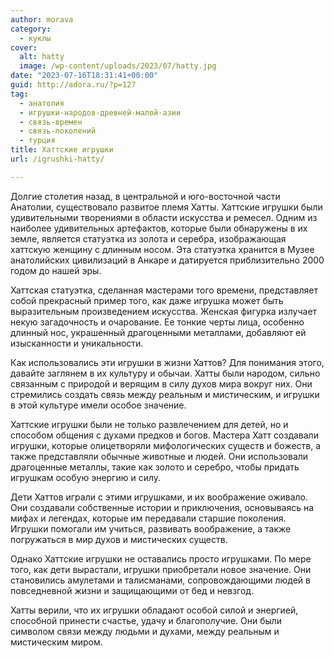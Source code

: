 ```yaml
---
author: morava
category:
  - куклы
cover:
  alt: hatty
  image: /wp-content/uploads/2023/07/hatty.jpg
date: "2023-07-16T18:31:41+00:00"
guid: http://adora.ru/?p=127
tag:
  - анатолия
  - игрушки-народов-древней-малой-азии
  - связь-времен
  - связь-поколений
  - турция
title: Хаттские игрушки
url: /igrushki-hatty/

---
```

Долгие столетия назад, в центральной и юго-восточной части Анатолии, существовало развитое племя Хатты. Хаттские игрушки были удивительными творениями в области искусства и ремесел. Одним из наиболее удивительных артефактов, которые были обнаружены в их земле, является статуэтка из золота и серебра, изображающая хаттскую женщину с длинным носом. Эта статуэтка хранится в Музее анатолийских цивилизаций в Анкаре и датируется приблизительно 2000 годом до нашей эры.

Хаттская статуэтка, сделанная мастерами того времени, представляет собой прекрасный пример того, как даже игрушка может быть выразительным произведением искусства. Женская фигурка излучает некую загадочность и очарование. Ее тонкие черты лица, особенно длинный нос, украшенный драгоценными металлами, добавляют ей изысканности и уникальности.

Как использовались эти игрушки в жизни Хаттов? Для понимания этого, давайте заглянем в их культуру и обычаи. Хатты были народом, сильно связанным с природой и верящим в силу духов мира вокруг них. Они стремились создать связь между реальным и мистическим, и игрушки в этой культуре имели особое значение.

Хаттские игрушки были не только развлечением для детей, но и способом общения с духами предков и богов. Мастера Хатт создавали игрушки, которые олицетворяли мифологических существ и божеств, а также представляли обычные животные и людей. Они использовали драгоценные металлы, такие как золото и серебро, чтобы придать игрушкам особую энергию и силу.

Дети Хаттов играли с этими игрушками, и их воображение оживало. Они создавали собственные истории и приключения, основываясь на мифах и легендах, которые им передавали старшие поколения. Игрушки помогали им учиться, развивать воображение, а также погружаться в мир духов и мистических существ.

Однако Хаттские игрушки не оставались просто игрушками. По мере того, как дети вырастали, игрушки приобретали новое значение. Они становились амулетами и талисманами, сопровождающими людей в повседневной жизни и защищающими от бед и невзгод.

Хатты верили, что их игрушки обладают особой силой и энергией, способной принести счастье, удачу и благополучие. Они были символом связи между людьми и духами, между реальным и мистическим миром.
